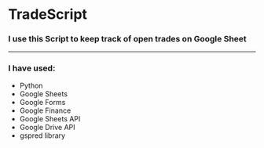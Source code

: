 # TradeScript
### I use this Script to keep track of open trades on Google Sheet
---
### I have used:
- Python
- Google Sheets
- Google Forms
- Google Finance
- Google Sheets API
- Google Drive API
- gspred library

